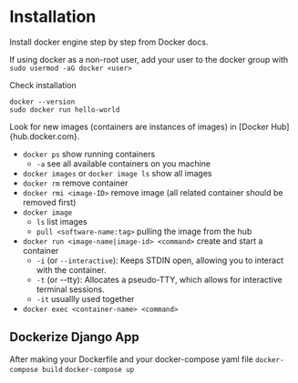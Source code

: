 # Installation

Install docker engine step by step from Docker docs.

If using docker as a non-root user, add your user to the docker group with `sudo usermod -aG docker <user>`

Check installation
```shell
docker --version
sudo docker run hello-world
```

Look for new images (containers are instances of images) in [Docker Hub]{hub.docker.com}.

- `docker ps` show running containers
    - `-a` see all available containers on you machine
- `docker images` or `docker image ls` show all images
- `docker rm` remove container
- `docker rmi <image-ID>` remove image (all related container should be removed first)
- `docker image`
  - `ls` list images
  - `pull <software-name:tag>` pulling the image from the hub
- `docker run <image-name|image-id> <command>` create and start a container
  - `-i` (or `--interactive`): Keeps STDIN open, allowing you to interact with the container.
  - `-t` (or --tty): Allocates a pseudo-TTY, which allows for interactive terminal sessions.
  - `-it` usuallly used together
- `docker exec <container-name> <command>`

## Dockerize Django App
After making your Dockerfile and your docker-compose yaml file
`docker-compose build`
`docker-compose up`
